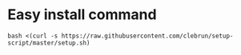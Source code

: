 # Easy install command
`bash <(curl -s https://raw.githubusercontent.com/clebrun/setup-script/master/setup.sh)`
